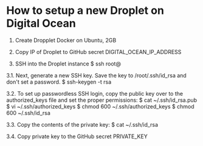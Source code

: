 # How to setup a new Droplet on Digital Ocean

1. Create Dropplet
Docker on Ubuntu, 2GB

2. Copy IP of Droplet to GitHub secret DIGITAL_OCEAN_IP_ADDRESS

3. SSH into the Droplet instance
$ ssh root@<IP OF DROPLET>

3.1. Next, generate a new SSH key. Save the key to /root/.ssh/id_rsa and don't set a password.
$ ssh-keygen -t rsa

3.2. To set up passwordless SSH login, copy the public key over to the authorized_keys file and set the proper permissions:
$ cat ~/.ssh/id_rsa.pub
$ vi ~/.ssh/authorized_keys
$ chmod 600 ~/.ssh/authorized_keys
$ chmod 600 ~/.ssh/id_rsa

3.3. Copy the contents of the private key:
$ cat ~/.ssh/id_rsa

3.4. Copy private key to the GitHub secret PRIVATE_KEY
